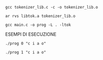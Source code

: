 `gcc tokenizer_lib.c -c -o tokenizer_lib.o`

`ar rvs libtok.a tokenizer_lib.o`

`gcc main.c -o prog -L . -ltok`


ESEMPI DI ESECUZIONE

`./prog 0 "c i a o"`

`./prog 1 "c i a o"`
